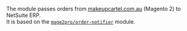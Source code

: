 The module passes orders from [makeupcartel.com.au](https://www.makeupcartel.com.au) (Magento 2) to NetSuite ERP.  
It is based on the [`mage2pro/order-notifier`](https://github.com/mage2pro/order-notifier) module.
